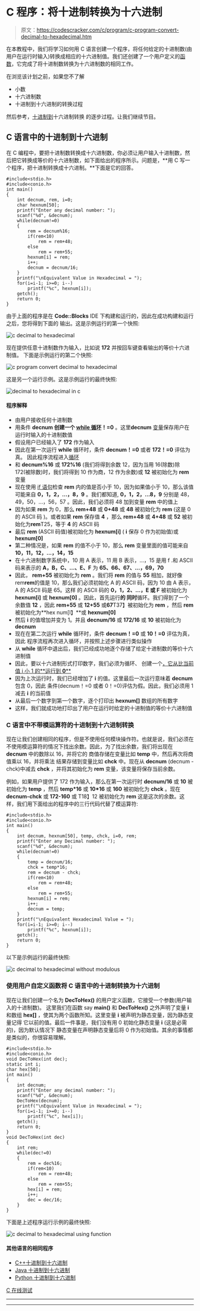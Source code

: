 # C 程序：将十进制转换为十六进制

> 原文：<https://codescracker.com/c/program/c-program-convert-decimal-to-hexadecimal.htm>

在本教程中，我们将学习如何用 C 语言创建一个程序，将任何给定的十进制数(由用户在运行时输入)转换成相应的十六进制值。我们还创建了一个用户定义的[函数](/c/c-functions.htm)，它完成了将十进制数转换为十六进制数的相同工作。

在浏览该计划之前，如果您不了解

*   小数
*   十六进制数
*   十进制到十六进制的转换过程

然后参考，[十进制到](/computer-fundamental/decimal-to-hexadecimal.htm)十六进制转换 的逐步过程。让我们继续节目。

## C 语言中的十进制到十六进制

在 C 编程中，要把十进制数转换成十六进制数，你必须让用户输入十进制数，然后把它转换成等价的十六进制数，如下面给出的程序所示。问题是，**用 C 写一个程序，把十进制转换成十六进制。**下面是它的回答。

```
#include<stdio.h>
#include<conio.h>
int main()
{
    int decnum, rem, i=0;
    char hexnum[50];
    printf("Enter any decimal number: ");
    scanf("%d", &decnum);
    while(decnum!=0)
    {
        rem = decnum%16;
        if(rem<10)
            rem = rem+48;
        else
            rem = rem+55;
        hexnum[i] = rem;
        i++;
        decnum = decnum/16;
    }
    printf("\nEquivalent Value in Hexadecimal = ");
    for(i=i-1; i>=0; i--)
        printf("%c", hexnum[i]);
    getch();
    return 0;
}
```

由于上面的程序是在 **Code::Blocks** IDE 下构建和运行的，因此在成功构建和运行之后，您将得到下面的 输出。这是示例运行的第一个快照:

![c decimal to hexadecimal](img/edf64a338051d593f0d3cc883abf0a1a.png)

现在提供任意十进制数作为输入，比如说 **172** 并按回车键查看输出的等价十六进制值。 下面是示例运行的第二个快照:

![c program convert decimal to hexadecimal](img/231216afd33f46fb2fdb48b51d45e87d.png)

这是另一个运行示例。这是示例运行的最终快照:

![decimal to hexadecimal in c](img/5ca6195851d4ddaef0416758a909a159.png)

#### 程序解释

*   由用户接收任何十进制数
*   用条件 **decnum 创建一个 [while 循环](/c/c-while-loop.htm)！=0** 。这里**decnum** [变量](/c/c-variables.htm)保存用户在运行时输入的十进制数值
*   假设用户已经输入了 **172** 作为输入
*   因此在第一次运行 **while** 循环时，条件 **decnum！=0** 或者 **172！=0** 评估为真。 因此程序流程进入[循环](/c/c-loops.htm)
*   和 **decnum%16** 或 **172%16** (我们将得到余数 12，因为当用 16(除数)除 172(被除数)时，我们将得到 10 作为商，12 作为余数)或 **12** 被初始化为 **rem** 变量
*   现在使用 [if 语句](/c/c-if-statement.htm)检查 **rem** 内的值是否小于 10，因为如果值小于 10，那么该值可能来自 **0，1，2，...，8，9** 。我们都知道, **0，1，2，...8，9** 分别是 48，49，50，...，56，57 。因此，我们必须将 48 加到变量 **rem** 中的值上
*   因为如果 **rem** 为 0，那么 **rem+48** 或 **0+48** 或 **48** 被初始化为 **rem** (这是 0 的 ASCII 码 )。或者如果 **rem** 保存值 **4** ，那么 **rem+48** 或 **4+48** 或 **52** 被初始化为**rem**T25，等于 **4** 的 ASCII 码
*   最后 **rem** (ASCII 码值)被初始化为 **hexnum[i]** ( **i** 保存 0 作为初始值)或 **hexnum[0]**
*   第二种情况是，如果 **rem** 的值不小于 10，那么 **rem** 变量里面的值可能来自 **10，11，12，...，14，15**
*   在十六进制数字系统中，10 用 A 表示，11 用 B 表示，...，15 是用 f .和 ASCII 码来表示的 **A，B，C、...、E、F** 为 **65、66、67、...，69，70**
*   因此， **rem+55** 被初始化为 **rem** 。我们将 **rem** 的值与 **55** 相加，就好像 rem**rem**的值是 10，那么我们必须初始化 A 的 ASCII 码，因为 10 由 A 表示，A 的 ASCII 码是 65。这样 的 ASCII 码的 **0，1，2、...，E 或 F** 被初始化为 **hexnum[i]** 或 **hexnum[0]** 。因此，首先运行**的 同时**循环。我们得到了一个余数值 **12** ，因此 **rem+55** 或 **12+55** 或**67**T37】被初始化为 **rem** ，然后 **rem** 被初始化为**hex num[I】**或 **hexnum[0]**
*   然后 **i** 的值增加并变为 1。并且 **decnum/16** 或 **172/16** 或 **10** 被初始化为 **decnum**
*   现在在第二次运行 **while** 循环时，条件 **decnum！=0** 或 **10！=0** 评估为真，因此 程序流程再次进入循环，并按照上述步骤进行类似操作
*   从 **while** 循环中退出后，我们已经成功地逐个存储了给定十进制数的等价十六进制值
*   因此，要以十六进制形式打印数字，我们必须为循环、 创建一个[，它从比当前值 i 小 1 的**运行到 **0****](/c/c-for-loop.htm)
*   因为上次运行时，我们已经增加了 **i** 的值。这里最后一次运行意味着 **decnum** 包含 0，因此 条件(decnum！=0 或者 0！=0)评估为假。因此，我们必须用 1 减去 **i** 的当前值
*   从最后一个数字到第一个数字，逐个打印出 **hexnum[]** 数组的所有数字
*   这样，我们就成功地打印出了用户在运行时给定的十进制值的等价十六进制值

### C 语言中不带模运算符的十进制到十六进制转换

现在让我们创建相同的程序，但是不使用任何模块操作符。也就是说，我们必须在不使用模运算符的情况下找出余数。因此，为了找出余数，我们将出现在 **decnum** 中的数除以 16，并将它的 商值存储在变量比如 **temp** 中，然后再次将商值乘以 16，并将乘法 结果存储到变量比如 **chck** 中。现在从 **decnum** (decnum - chck)中减去 **chck** ，并将其初始化为 **rem** 变量，该变量将保存当前余数。

例如，如果用户提供了 172 作为输入，那么在第一次运行时 **decnum/16** 或 **10** 被初始化为 **temp** ，然后 **temp*16** 或 **10*16** 或 **160** 被初始化为 **chck** 。现在 **decnum-chck** 或 **172-160** 或 T18】12 被初始化为 **rem** 这是这次的余数。这样，我们用下面给出的程序中的三行代码代替了模运算符:

```
#include<stdio.h>
#include<conio.h>
int main()
{
    int decnum, hexnum[50], temp, chck, i=0, rem;
    printf("Enter any Decimal number: ");
    scanf("%d", &decnum);
    while(decnum!=0)
    {
        temp = decnum/16;
        chck = temp*16;
        rem = decnum - chck;
        if(rem<10)
            rem = rem+48;
        else
            rem = rem+55;
        hexnum[i] = rem;
        i++;
        decnum = temp;
    }
    printf("\nEquivalent Hexadecimal Value = ");
    for(i=i-1; i>=0; i--)
        printf("%c", hexnum[i]);
    getch();
    return 0;
}
```

以下是示例运行的最终快照:

![c decimal to hexadecimal without modulous](img/1bc06051dbfa65426d26a9f14f2b2518.png)

### 使用用户自定义函数将 C 语言中的十进制转换为十六进制

现在让我们创建一个名为 **DecToHex()** 的用户定义函数，它接受一个参数(用户输入的十进制数)。 这里我们在函数 say **main()** 和 **DecToHex()** 之外声明了变量 **i** 和数组 **hex[]** ，使其为两个函数所知。这里变量 **i** 被声明为静态变量，因为静态变量记得 它以前的值。最后一件事是，我们没有用 0 初始化静态变量 **i** (这是必需的)，因为默认情况下 静态变量在声明静态变量后将 0 作为初始值。其余的事情都是类似的，你很容易理解。

```
#include<stdio.h>
#include<conio.h>
void DecToHex(int dec);
static int i;
char hex[50];
int main()
{
    int decnum;
    printf("Enter any decimal number: ");
    scanf("%d", &decnum);
    DecToHex(decnum);
    printf("\nEquivalent Value in Hexadecimal = ");
    for(i=i-1; i>=0; i--)
        printf("%c", hex[i]);
    getch();
    return 0;
}
void DecToHex(int dec)
{
    int rem;
    while(dec!=0)
    {
        rem = dec%16;
        if(rem<10)
            rem = rem+48;
        else
            rem = rem+55;
        hex[i] = rem;
        i++;
        dec = dec/16;
    }
}
```

下面是上述程序运行示例的最终快照:

![c decimal to hexadecimal using function](img/bb8e074c151c1845b53b1b8ca387556f.png)

#### 其他语言的相同程序

*   [C++十进制到十六进制](/cpp/program/cpp-program-convert-decimal-to-hexadecimal.htm)
*   [Java 十进制到十六进制](/java/program/java-program-convert-decimal-to-hexadecimal.htm)
*   [Python 十进制到十六进制](/python/program/python-program-convert-decimal-to-hexadecimal.htm)

[C 在线测试](/exam/showtest.php?subid=2)

* * *

* * *